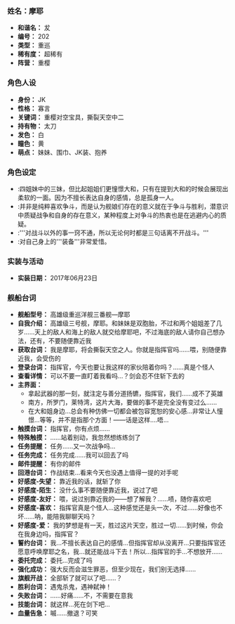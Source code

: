 ### 姓名：摩耶
* **和谐名：** 犮
* **编号：** 202
* **类型：** 重巡
* **稀有度：** 超稀有
* **阵营：** 重樱


### 角色人设
* **身份：** JK
* **性格：** 寡言
* **关键词：** 重樱对空宝具，撕裂天空中二
* **持有物：** 太刀
* **发色：** 白
* **瞳色：** 黄
* **萌点：** 妹妹、围巾、JK装、抱养


### 角色设定
* :四姐妹中的三妹，但比起姐姐们更憧憬大和，只有在提到大和的时候会展现出柔软的一面。因为不擅长表达自身的感情，总是孤身一人。<br >
* :并非是纯粹喜欢争斗，而是认为舰娘们存在的意义就在于争斗与胜利，潜意识中质疑战争和自身的存在意义，某种程度上对争斗的热衷也是在逃避内心的质疑。<br >
* :'''对战斗以外的事一窍不通，所以无论何时都是三句话离不开战斗。'''<br >
* :对自己身上的'''装备'''非常爱惜。<br >


### 实装与活动
* **实装日期：** 2017年06月23日


### 舰船台词
* **舰船型号：** 高雄级重巡洋舰三番舰—摩耶
* **自我介绍：** 高雄级三号舰，摩耶。和妹妹是双胞胎，不过和两个姐姐差了几岁……天上的敌人和海上的敌人就交给摩耶吧，不过海底的敌人请你自己想办法，还有，不要随便靠近我
* **获取台词：** 我是摩耶，将会撕裂天空之人。你就是指挥官吗……喂，别随便靠近我，会受伤的
* **登录台词：** 指挥官，今天也要让我这样的家伙陪着你吗？……真是个怪人
* **查看详情：** 可以不要一直盯着我看吗…？剑会忍不住斩下去的
* **主界面：**
  * 拿起武器的那一刻，就注定与善分道扬镳，指挥官，我们……成不了英雄
  * 南方，所罗门，莱特湾，这片大海，要做的事不是完全没有变过么……
  * 在大和姐身边…总会有种仿佛一切都会被包容宽恕的安心感…非常让人憧憬…等等，并不是指那个方面！——话是这样.…唔…
* **触摸台词：** 指挥官，你有点烦……
* **特殊触摸：** ……站着别动，我忽然想练练剑了
* **任务提醒：** 任务……又一次战争吗…
* **任务完成：** 任务完成……我可以回去了吗
* **邮件提醒：** 有你的邮件
* **回港台词：** 作战结束…看来今天也没遇上值得一提的对手呢
* **好感度-失望：** 靠近我的话，就斩了你
* **好感度-陌生：** 没什么事不要随便靠近我，说过了吧
* **好感度-友好：** 喂，说过别靠近我的——想了解我？……啧，随你喜欢吧
* **好感度-喜欢：** 指挥官真是个怪人…这种感觉还是头一次，不过……好像也不坏……呐，能陪我聊聊天吗？
* **好感度-爱：** 我的梦想是有一天，胜过这片天空，胜过一切……到时候，你会在我身边吗，指挥官？
* **誓约台词：** 我…不擅长表达自己的感情…但指挥官却从没离开…只要指挥官还愿意呼唤摩耶之名，我…就还能战斗下去！所以…指挥官的手…不想放开……
* **委托完成：** 委托…完成了吗
* **强化成功：** 强大反而会滋生罪恶，但至少现在，我们别无选择……
* **旗舰开战：** 全部斩了就可以了吧……？
* **胜利台词：** 遇鬼杀鬼，遇神弑神！
* **失败台词：** ……好痛……不，不需要在意我
* **技能台词：** 就这样…死在剑下吧…
* **血量告急：** 嘁……撤退？可笑

